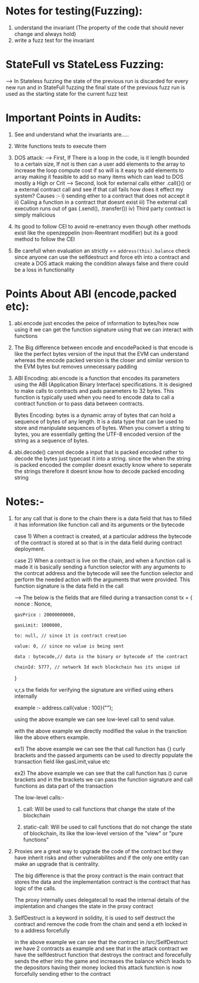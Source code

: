 # Notes for testing(Fuzzing):

1. understand the invariant (The property of the code that should never change and always hold)
2. write a fuzz test for the invariant


# StateFull vs StateLess Fuzzing:

--> In Stateless fuzzing the state of the previous run is discarded for every new run and in StateFull fuzzing the final state of the previous fuzz run is used as the starting state for the current fuzz test


# Important Points in Audits:

1. See and understand what the invariants are.....
2. Write functions tests to execute them

3. DOS attack:
   --> First, If There is a loop in the code, is it length bounded to a certain size, If not is then can a user add elements to the array to increase the loop compute cost if so will is it easy to add elements to array making it feasible to add so many items which can lead to DOS
   mostly a High or Crit
   --> Second, look for external calls either .call{}() or a external contract call and see if that call fails how does it effect my system?
   Causes :- i) sending ether to a contract that does not accept it
            ii) Caliing a function in a contract that doesnt exist
           iii) The external call execution runs out of gas (.send(), .transfer())
            iv) Third party contract is simply malicious


4. Its good to follow CEI to avoid re-enetrancy even though other methods exist like the   openzeppelin  (non-Reentrant modifier) but its a good method to follow the CEI 

5. Be carefull when evaluation an strictly == `address(this).balance` check since anyone can use the selfdestruct and force eth into a contract and create a DOS attack making the condition always false and there could be a loss in functionality



# Points About ABI (encode,packed etc):

1. abi.encode just encodes the peice of information to bytes/hex
   now using it we can get the function signature using that we can interact with functions

2. The Big difference between encode and encodePacked is that encode is like
   the perfect bytes version of the input that the EVM can understand whereas the
   encode packed version is the closer and similar version to the EVM bytes but
   removes unnecessary padding

3. ABI Encoding:
   abi.encode is a function that encodes its parameters using the ABI (Application Binary Interface) specifications. It is designed to make calls to contracts and pads parameters to 32 bytes. This function is typically used when you need to encode data to call a contract function or to pass data between contracts.

   Bytes Encoding:
   bytes is a dynamic array of bytes that can hold a sequence of bytes of any length. It is a data type that can be used to store and manipulate sequences of bytes. When you convert a string to bytes, you are essentially getting the UTF-8 encoded version of the string as a sequence of bytes.

4. abi.decode() cannot decode a input that is packed encoded rather to decode the
   bytes just typecast it into a string. since the when the string is
   packed encoded the compiler doesnt exactly know where to seperate the strings
   therefore it doesnt know how to decode packed encoding string



# Notes:-

1.  for any call that is done to the chain there is a data field that has to filled
    it has information like function call and its arguments or the bytecode

    case 1)
    When a contract is created, at a particular address the bytecode of the contract is
    stored at so that is in the data field during contract deployment.

    case 2)
    When a contract is live on the chain, and when a function call is made it is
    basically sending a function selector with any arguments to the contrcat address
    and the bytecode will see the function selector and perform the needed action
    with the arguments that were provided. This function signature is the data field
    in the call

    --> The below is the fields that are filled during a transaction
    const tx = {
    nonce : Nonce,

        gasPrice : 20000000000,

        gasLimit: 1000000,

        to: null, // since it is contract creation

        value: 0, // since no value is being sent

        data : bytecode,// data is the binary or bytecode of the contract

        chainId: 5777, // network Id each blockchain has its unique id

    }

    v,r,s the fields for verifying the signature are virified using ethers internally

    example :- address.call{value : 100}("");

    using the above example we can see low-level call to send value.

    with the above example we directly modified the value in the tranction like the above ethers example.

    ex1) The above example we can see the that call function has {} curly brackets and
    the passed arguments can be used to directly populate the transaction field
    like gasLimit,value etc

    ex2) The above example we can see that the call function has () curve brackets and
    in the brackets we can pass the function signature and call functions as data part of the transaction

    The low-level calls:-

    1. call: Will be used to call functions that change the state of the blockchain

    2. static-call: Will be used to call functions that do not change the state of blockchain, its like the low-level version of the "view" or "pure functions"

1.  Proxies are a great way to upgrade the code of the contract but they have inherit risks and other
    vulnerabilites and if the only one entity can make an upgrade that is centrality.

    The big difference is that the proxy contract is the main contract that stores the data and the
    implementation contract is the contract that has logic of the calls.

    The proxy internally uses delegatecall to read the internal details of the implentation and changes the
    state in the proxy contract

1.  SelfDestruct is a keyword in solidity, it is used to self destruct the contract and remove the code from
    the chain and send a eth locked in to a address forcefully

    in the above example we can see that the contract in /src/SelfDestruct we have 2 contracts as example and see
    that in the attack contract we have the selfdestruct function that destroys the contract and forecefully sends the ether into the game and increases the balance which leads to the depositors having their money locked
    this attack function is now forcefully sending ether to the contract
